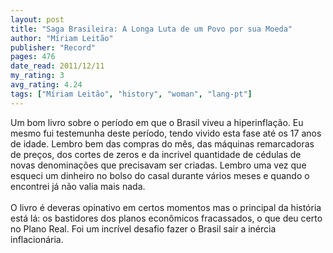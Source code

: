 ```yaml
---
layout: post
title: "Saga Brasileira: A Longa Luta de um Povo por sua Moeda"
author: "Míriam Leitão"
publisher: "Record"
pages: 476
date_read: 2011/12/11
my_rating: 3
avg_rating: 4.24
tags: ["Míriam Leitão", "history", "woman", "lang-pt"]
---
```


Um bom livro sobre o período em que o Brasil viveu a hiperinflação. Eu mesmo fui testemunha deste período, tendo vivido esta fase até os 17 anos de idade. Lembro bem das compras do mês, das máquinas remarcadoras de preços, dos cortes de zeros e da incrivel quantidade de cédulas de novas denominações que precisavam ser criadas. Lembro uma vez que esqueci um dinheiro no bolso do casal durante vários meses e quando o encontrei já não valia mais nada.<br/><br/>O livro é deveras opinativo em certos momentos mas o principal da história está lá: os bastidores dos planos econômicos fracassados, o que deu certo no Plano Real. Foi um incrível desafio fazer o Brasil sair a inércia inflacionária. 

